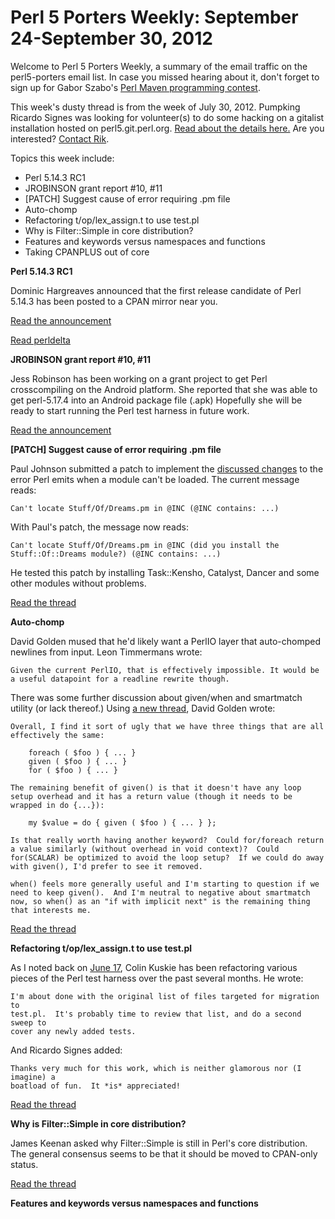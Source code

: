Perl 5 Porters Weekly: September 24-September 30, 2012
======================================================

Welcome to Perl 5 Porters Weekly, a summary of the email traffic on the 
perl5-porters email list.  In case you missed hearing about it, don't forget
to sign up for Gabor Szabo's [Perl Maven programming contest][1].

This week's dusty thread is from the week of July 30, 2012. Pumpking Ricardo 
Signes was looking for volunteer(s) to do some hacking on a gitalist
installation hosted on perl5.git.perl.org.  [Read about the details here.][2]
Are you interested? [Contact Rik][3].

Topics this week include:

* Perl 5.14.3 RC1
* JROBINSON grant report #10, #11
* [PATCH] Suggest cause of error requiring .pm file
* Auto-chomp
* Refactoring t/op/lex\_assign.t to use test.pl
* Why is Filter::Simple in core distribution?
* Features and keywords versus namespaces and functions
* Taking CPANPLUS out of core

**Perl 5.14.3 RC1**

Dominic Hargreaves announced that the first release candidate of Perl 5.14.3
has been posted to a CPAN mirror near you.

[Read the announcement][4]

[Read perldelta][5]

**JROBINSON grant report #10, #11**

Jess Robinson has been working on a grant project to get Perl crosscompiling
on the Android platform. She reported that she was able to get perl-5.17.4
into an Android package file (.apk) Hopefully she will be ready to start
running the Perl test harness in future work.

[Read the announcement][6]

**[PATCH] Suggest cause of error requiring .pm file**

Paul Johnson submitted a patch to implement the [discussed changes][7] to the
error Perl emits when a module can't be loaded.  The current message reads:

    Can't locate Stuff/Of/Dreams.pm in @INC (@INC contains: ...)

With Paul's patch, the message now reads:

    Can't locate Stuff/Of/Dreams.pm in @INC (did you install the
    Stuff::Of::Dreams module?) (@INC contains: ...)

He tested this patch by installing Task::Kensho, Catalyst, Dancer and some
other modules without problems.

[Read the thread][8]
    
**Auto-chomp**

David Golden mused that he'd likely want a PerlIO layer that auto-chomped
newlines from input. Leon Timmermans wrote:

    Given the current PerlIO, that is effectively impossible. It would be
    a useful datapoint for a readline rewrite though.

There was some further discussion about given/when and smartmatch utility
(or lack thereof.) Using [a new thread][9], David Golden wrote:

    Overall, I find it sort of ugly that we have three things that are all
    effectively the same:

        foreach ( $foo ) { ... }
        given ( $foo ) { ... }
        for ( $foo ) { ... }

    The remaining benefit of given() is that it doesn't have any loop
    setup overhead and it has a return value (though it needs to be
    wrapped in do {...}):

        my $value = do { given ( $foo ) { ... } };

    Is that really worth having another keyword?  Could for/foreach return
    a value similarly (without overhead in void context)?  Could
    for(SCALAR) be optimized to avoid the loop setup?  If we could do away
    with given(), I'd prefer to see it removed.

    when() feels more generally useful and I'm starting to question if we
    need to keep given().  And I'm neutral to negative about smartmatch
    now, so when() as an "if with implicit next" is the remaining thing
    that interests me.

[Read the thread][10]

**Refactoring t/op/lex\_assign.t to use test.pl**

As I noted back on [June 17][11], Colin Kuskie has been refactoring various
pieces of the Perl test harness over the past several months.  He wrote:

    I'm about done with the original list of files targeted for migration to 
    test.pl.  It's probably time to review that list, and do a second sweep to 
    cover any newly added tests.

And Ricardo Signes added:

    Thanks very much for this work, which is neither glamorous nor (I imagine) a
    boatload of fun.  It *is* appreciated!

[Read the thread][12]

**Why is Filter::Simple in core distribution?**

James Keenan asked why Filter::Simple is still in Perl's core distribution.
The general consensus seems to be that it should be moved to CPAN-only
status.

[Read the thread][13]

**Features and keywords versus namespaces and functions**




[1]: http://perlmaven.com/
[2]: http://byte-me.org/perl-5-porters-weekly-july-30-august-5-2012/#2
[3]: mailto:rjbs@cpan.org
[4]: http://www.nntp.perl.org/group/perl.perl5.porters/2012/09/msg193144.html
[5]: https://metacpan.org/module/DOM/perl-5.14.3-RC1/pod/perldelta.pod
[6]: http://www.nntp.perl.org/group/perl.perl5.porters/2012/09/msg193044.html
[7]: http://byte-me.org/perl-5-porters-weekly-september-17-september-23-2012/
[8]: http://www.nntp.perl.org/group/perl.perl5.porters/2012/09/msg193026.html
[9]: http://www.nntp.perl.org/group/perl.perl5.porters/2012/09/msg193063.html
[10]: http://www.nntp.perl.org/group/perl.perl5.porters/2012/09/msg192968.html
[11]: http://byte-me.org/perl5-porters-weekly-2012-june-17/
[12]: http://www.nntp.perl.org/group/perl.perl5.porters/2012/09/msg193083.html
[13]: http://www.nntp.perl.org/group/perl.perl5.porters/2012/09/msg193129.html

